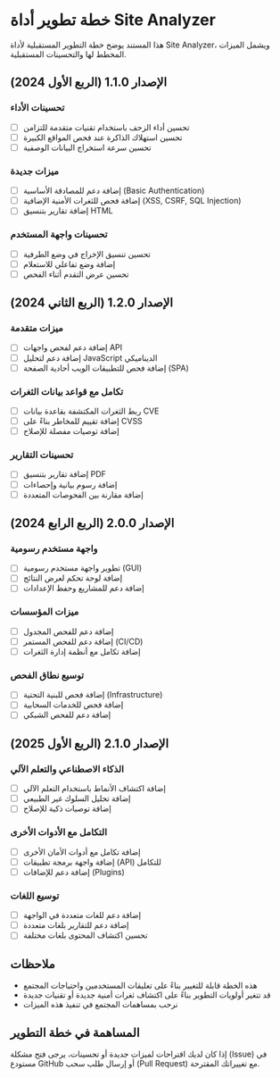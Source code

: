 # خطة تطوير أداة Site Analyzer

هذا المستند يوضح خطة التطوير المستقبلية لأداة Site Analyzer، ويشمل الميزات المخطط لها والتحسينات المستقبلية.

## الإصدار 1.1.0 (الربع الأول 2024)

### تحسينات الأداء
- [ ] تحسين أداء الزحف باستخدام تقنيات متقدمة للتزامن
- [ ] تحسين استهلاك الذاكرة عند فحص المواقع الكبيرة
- [ ] تحسين سرعة استخراج البيانات الوصفية

### ميزات جديدة
- [ ] إضافة دعم للمصادقة الأساسية (Basic Authentication)
- [ ] إضافة فحص للثغرات الأمنية الإضافية (XSS, CSRF, SQL Injection)
- [ ] إضافة تقارير بتنسيق HTML

### تحسينات واجهة المستخدم
- [ ] تحسين تنسيق الإخراج في وضع الطرفية
- [ ] إضافة وضع تفاعلي للاستعلام
- [ ] تحسين عرض التقدم أثناء الفحص

## الإصدار 1.2.0 (الربع الثاني 2024)

### ميزات متقدمة
- [ ] إضافة دعم لفحص واجهات API
- [ ] إضافة دعم لتحليل JavaScript الديناميكي
- [ ] إضافة فحص للتطبيقات الويب أحادية الصفحة (SPA)

### تكامل مع قواعد بيانات الثغرات
- [ ] ربط الثغرات المكتشفة بقاعدة بيانات CVE
- [ ] إضافة تقييم للمخاطر بناءً على CVSS
- [ ] إضافة توصيات مفصلة للإصلاح

### تحسينات التقارير
- [ ] إضافة تقارير بتنسيق PDF
- [ ] إضافة رسوم بيانية وإحصاءات
- [ ] إضافة مقارنة بين الفحوصات المتعددة

## الإصدار 2.0.0 (الربع الرابع 2024)

### واجهة مستخدم رسومية
- [ ] تطوير واجهة مستخدم رسومية (GUI)
- [ ] إضافة لوحة تحكم لعرض النتائج
- [ ] إضافة دعم للمشاريع وحفظ الإعدادات

### ميزات المؤسسات
- [ ] إضافة دعم للفحص المجدول
- [ ] إضافة دعم للفحص المستمر (CI/CD)
- [ ] إضافة تكامل مع أنظمة إدارة الثغرات

### توسيع نطاق الفحص
- [ ] إضافة فحص للبنية التحتية (Infrastructure)
- [ ] إضافة فحص للخدمات السحابية
- [ ] إضافة دعم للفحص الشبكي

## الإصدار 2.1.0 (الربع الأول 2025)

### الذكاء الاصطناعي والتعلم الآلي
- [ ] إضافة اكتشاف الأنماط باستخدام التعلم الآلي
- [ ] إضافة تحليل السلوك غير الطبيعي
- [ ] إضافة توصيات ذكية للإصلاح

### التكامل مع الأدوات الأخرى
- [ ] إضافة تكامل مع أدوات الأمان الأخرى
- [ ] إضافة واجهة برمجة تطبيقات (API) للتكامل
- [ ] إضافة دعم للإضافات (Plugins)

### توسيع اللغات
- [ ] إضافة دعم للغات متعددة في الواجهة
- [ ] إضافة دعم للتقارير بلغات متعددة
- [ ] تحسين اكتشاف المحتوى بلغات مختلفة

## ملاحظات

- هذه الخطة قابلة للتغيير بناءً على تعليقات المستخدمين واحتياجات المجتمع
- قد تتغير أولويات التطوير بناءً على اكتشاف ثغرات أمنية جديدة أو تقنيات جديدة
- نرحب بمساهمات المجتمع في تنفيذ هذه الميزات

## المساهمة في خطة التطوير

إذا كان لديك اقتراحات لميزات جديدة أو تحسينات، يرجى فتح مشكلة (Issue) في مستودع GitHub أو إرسال طلب سحب (Pull Request) مع تغييراتك المقترحة.